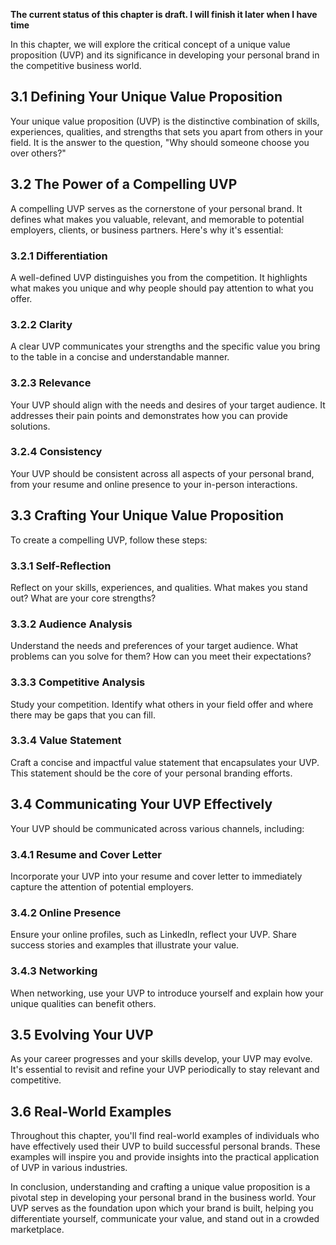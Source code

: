 **The current status of this chapter is draft. I will finish it later when I have time**

In this chapter, we will explore the critical concept of a unique value proposition (UVP) and its significance in developing your personal brand in the competitive business world.

3.1 Defining Your Unique Value Proposition
------------------------------------------

Your unique value proposition (UVP) is the distinctive combination of skills, experiences, qualities, and strengths that sets you apart from others in your field. It is the answer to the question, "Why should someone choose you over others?"

3.2 The Power of a Compelling UVP
---------------------------------

A compelling UVP serves as the cornerstone of your personal brand. It defines what makes you valuable, relevant, and memorable to potential employers, clients, or business partners. Here's why it's essential:

### 3.2.1 Differentiation

A well-defined UVP distinguishes you from the competition. It highlights what makes you unique and why people should pay attention to what you offer.

### 3.2.2 Clarity

A clear UVP communicates your strengths and the specific value you bring to the table in a concise and understandable manner.

### 3.2.3 Relevance

Your UVP should align with the needs and desires of your target audience. It addresses their pain points and demonstrates how you can provide solutions.

### 3.2.4 Consistency

Your UVP should be consistent across all aspects of your personal brand, from your resume and online presence to your in-person interactions.

3.3 Crafting Your Unique Value Proposition
------------------------------------------

To create a compelling UVP, follow these steps:

### 3.3.1 Self-Reflection

Reflect on your skills, experiences, and qualities. What makes you stand out? What are your core strengths?

### 3.3.2 Audience Analysis

Understand the needs and preferences of your target audience. What problems can you solve for them? How can you meet their expectations?

### 3.3.3 Competitive Analysis

Study your competition. Identify what others in your field offer and where there may be gaps that you can fill.

### 3.3.4 Value Statement

Craft a concise and impactful value statement that encapsulates your UVP. This statement should be the core of your personal branding efforts.

3.4 Communicating Your UVP Effectively
--------------------------------------

Your UVP should be communicated across various channels, including:

### 3.4.1 Resume and Cover Letter

Incorporate your UVP into your resume and cover letter to immediately capture the attention of potential employers.

### 3.4.2 Online Presence

Ensure your online profiles, such as LinkedIn, reflect your UVP. Share success stories and examples that illustrate your value.

### 3.4.3 Networking

When networking, use your UVP to introduce yourself and explain how your unique qualities can benefit others.

3.5 Evolving Your UVP
---------------------

As your career progresses and your skills develop, your UVP may evolve. It's essential to revisit and refine your UVP periodically to stay relevant and competitive.

3.6 Real-World Examples
-----------------------

Throughout this chapter, you'll find real-world examples of individuals who have effectively used their UVP to build successful personal brands. These examples will inspire you and provide insights into the practical application of UVP in various industries.

In conclusion, understanding and crafting a unique value proposition is a pivotal step in developing your personal brand in the business world. Your UVP serves as the foundation upon which your brand is built, helping you differentiate yourself, communicate your value, and stand out in a crowded marketplace.
